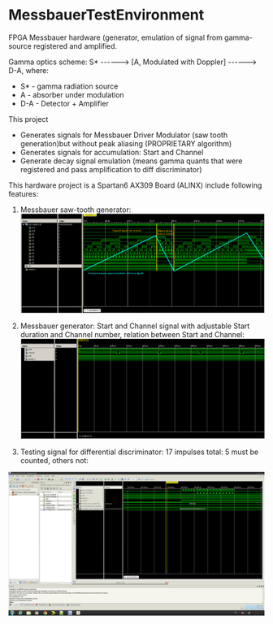 # MessbauerTestEnvironment
FPGA Messbauer hardware (generator, emulation of signal from gamma-source registered and amplified.

Gamma optics scheme: S* ------> [A, Modulated with Doppler] ------> D-A, where:
- S* - gamma radiation source
- A - absorber under modulation 
- D-A - Detector + Amplifier

This project 
- Generates signals for Messbauer Driver Modulator (saw tooth generation)but without peak aliasing (PROPRIETARY algorithm)
- Generates signals for accumulation: Start and Channel
- Generate decay signal emulation (means gamma quants that were registered and pass amplification to diff discriminator)

This hardware project is a Spartan6 AX309 Board (ALINX) include following features:
1. Messbauer saw-tooth generator:
![Saw tooth gen file](https://github.com/MossbauerLab/MessbauerTestEnvironment/blob/master/docs/messbauer_generator/saw_tooth_generator.png)


2. Messbauer generator: Start and Channel signal with adjustable Start duration and Channel number, relation between Start and Channel:
![Start and Channel relations](https://github.com/MossbauerLab/MessbauerTestEnvironment/blob/master/docs/messbauer_generator/channel_after/period_begin.png)

3. Testing signal for differential discriminator: 17 impulses total: 5 must be counted, others not:

![Signal for diff discriminator](https://github.com/MossbauerLab/MessbauerTestEnvironment/blob/master/docs/messbauer_diff_discriminator/diff_discriminator_emulation_enlarged.png)

